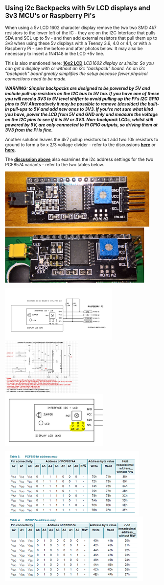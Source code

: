 
## Using i2c Backpacks with 5v LCD displays and 3v3 MCU's or Raspberry Pi's

When using a 5v LCD 1602 character display remove the two two SMD 4k7 resistors to the lower left of the IC - they are on the I2C Interface that pulls SDA and SCL up to 5v - and then add external resistors that pull them up to 3v3 when using these 5v displays with a Teensy 3.6, 4.0 or 4.1, or with a Raspberry Pi - see the before and after photos below. It may also be necessary to insert a 1N4148 in the LCD +5v line.

This is also mentioned here: [**16x2 LCD**](https://github.com/probonopd/MiniDexed/wiki/Hardware#usb-midi-device)
*LCD1602 display or similar.  So you can get a display with or without an i2c "backpack" board. An an i2c "backpack" board greatly simplifies the setup because fewer physical connections need to be made.*

***WARNING: Simpler backpacks are designed to be powered by 5V and include pull-up resistors on the I2C bus to 5V too. If you have one of these you will need a 3V3 to 5V level shifter to avoid pulling up the Pi's I2C GPIO pins to 5V! Alternatively it may be possible to remove (desolder) the built-in pull-ups to 5V and add new ones to 3V3. If you're not sure what kind you have, power the LCD from 5V and GND only and measure the voltage on the I2C pins to see if it is 5V or 3V3. Non-backpack LCDs, whilst still powered by 5V, are only connected to Pi GPIO outputs, so driving them at 3V3 from the Pi is fine.***

Another solution leaves the 4k7 pullup resistors but add two 10k resistors to ground to form a 5v x 2/3 voltage divider - refer to the discussions [**here**](https://github.com/probonopd/MiniDexed/discussions/373) or [**here**](https://forums.raspberrypi.com/viewtopic.php?t=88399).

The [**discussion above**](https://github.com/probonopd/MiniDexed/discussions/373) also examines the i2c address settings for the two PCF8574 variants - refer to the two tables below.

<p align="left">
<img src="before.jpg" height="180" /> 
<img src="after.jpg" height="180" /> 
</p>

<p align="left">
<img src="voltage-divider.JPG" height="170" /> 
<img src="pcf8574.jpg" height="170" /> 
<img src="address-jumpers.png" height="170" />   
</p>

<p align="left">
<img src="addressA.png" height="210" /> 
<img src="addressB.png" height="210" /> 
</p>
